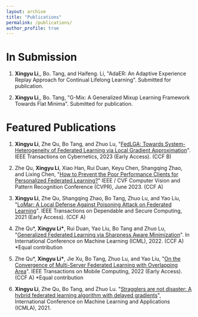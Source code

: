 ```yaml
---
layout: archive
title: "Publications"
permalink: /publications/
author_profile: true
---
```


In Submission
=====

1. **Xingyu Li**,, Bo. Tang, and Haifeng. Li, "AdaER: An Adaptive Experience Replay Approach for Continual Lifelong Learning". Submitted for publication. 

2. **Xingyu Li**,, Bo. Tang, "G-Mix: A Generalized Mixup Learning Framework Towards Flat Minima". Submitted for publication. 

<!-- 4. **Xingyu Li**, Zhe Qu, Bo Tang, and Zhuo Lu. "Stragglers are not disaster: A hybrid federated learning algorithm with delayed gradients". -->

Featured Publications
=====
1. **Xingyu Li**, Zhe Qu, Bo Tang, and Zhuo Lu, "[FedLGA: Towards System-Heterogeneity of Federated Learning via Local Gradient Approximation](https://ieeexplore.ieee.org/document/10063977)". IEEE Transactions on Cybernetics, 2023 (Early Access). (CCF B)

2. Zhe Qu, **Xingyu Li**, Xiao Han, Rui Duan, Keyu Chen, Shangqing Zhao, and Lixing Chen, "[How to Prevent the Poor Performance Clients for Personalized Federated Learning?](https://openaccess.thecvf.com/content/CVPR2023/papers/Qu_How_To_Prevent_the_Poor_Performance_Clients_for_Personalized_Federated_CVPR_2023_paper.pdf)" IEEE / CVF Computer Vision and Pattern Recognition Conference (CVPR), June 2023. (CCF A)  

3. **Xingyu Li**, Zhe Qu, Shangqing Zhao, Bo Tang, Zhuo Lu, and Yao Liu, "[LoMar: A Local Defense Against Poisoning Attack on Federated Learning](https://arxiv.org/pdf/2201.02873.pdf)". IEEE Transactions on Dependable and Secure Computing, 2021 (Early Access). (CCF A) 
4. Zhe Qu\*, **Xingyu Li\***, Rui Duan, Yao Liu, Bo Tang and Zhuo Lu, "[Generalized Federated Learning via Sharpness Aware Minimization](https://arxiv.org/pdf/2206.02618.pdf)". In International Conference on Machine Learning (ICML), 2022. (CCF A) \*Equal contribution
5. Zhe Qu\*, **Xingyu Li\***, Jie Xu, Bo Tang, Zhuo Lu, and Yao Liu, "[On the Convergence of Multi-Server Federated Learning with Overlapping Area](https://arxiv.org/pdf/2208.07893.pdf)". IEEE Transactions on Mobile Computing, 2022 (Early Access). (CCF A) \*Equal contribution
5. **Xingyu Li**, Zhe Qu, Bo Tang, and Zhuo Lu. "[Stragglers are not disaster: A hybrid federated learning algorithm with delayed gradients](https://ieeexplore.ieee.org/document/10069625)", International Conference on Machine Learning and Applications (ICMLA), 2021.